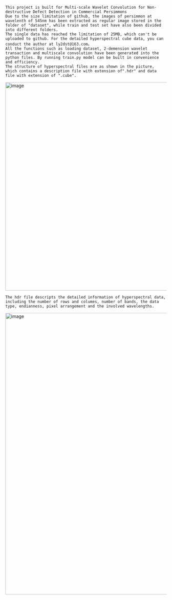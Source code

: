     This project is built for Multi-scale Wavelet Convolution for Non-destructive Defect Detection in Commercial Persimmons
    Due to the size limitation of github, the images of persimmon at wavelenth of 545nm has been extracted as regular image stored in the folder of "dataset", while train and test set have also been divided into different folders.
    The single data has reached the limitation of 25MB, which can't be uploaded to github. For the detailed hyperspectral cube data, you can conduct the author at ly2dst@163.com。
    All the functions such as loading dataset, 2-demension wavelet transaction and multiscale convolution have been generated into the python files. By running train.py model can be built in convenience and efficiency.
    The structure of hyperspectral files are as shown in the picture, which contains a description file with extension of".hdr" and data file with extension of ".cube".
    
<img width="651" alt="image" src="https://github.com/user-attachments/assets/71119618-2f7a-4bb3-9582-02b7d28a3a7b">

    The hdr file descripts the detailed information of hyperspectral data, including the number of rows and columes, number of bands, the data type, endianness, pixel arrangement and the involved wavelengths.
<img width="880" alt="image" src="https://github.com/user-attachments/assets/05c3540a-2fa2-4975-925f-84f574da0598">


